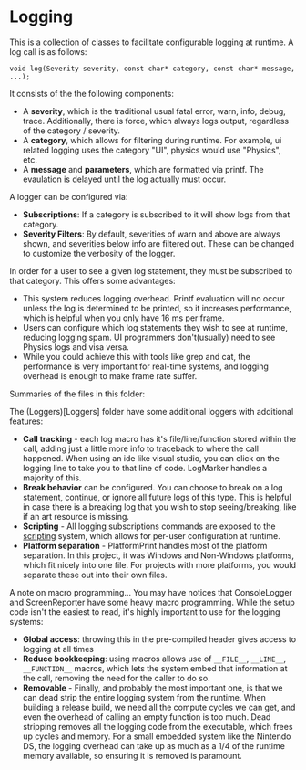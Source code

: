 # Logging

This is a collection of classes to facilitate configurable logging at runtime.  A log call is as follows:
```
void log(Severity severity, const char* category, const char* message, ...);
```

It consists of the the following components:

* A __severity__, which is the traditional usual fatal error, warn, info, debug, trace.  Additionally, there is force, which always logs output, regardless of the category / severity.
* A __category__, which allows for filtering during runtime.  For example, ui related logging uses the category "UI", physics would use "Physics", etc.
* A __message__ and __parameters__, which are formatted via printf.  The evaulation is delayed until the log actually must occur.

A logger can be configured via:

* __Subscriptions__: If a category is subscribed to it will show logs from that category.
* __Severity Filters__: By default, severities of warn and above are always shown, and severities below info are filtered out.  These can be changed to customize the verbosity of the logger.

In order for a user to see a given log statement, they must be subscribed to that category. This offers some advantages:

 * This system reduces logging overhead.  Printf evaluation will no occur unless the log is determined to be printed, so it increases performance, which is helpful when you only have 16 ms per frame.
 * Users can configure which log statements they wish to see at runtime, reducing logging spam.  UI programmers don't(usually) need to see Physics logs and visa versa.
 * While you could achieve this with tools like grep and cat, the performance is very important for real-time systems, and logging overhead is enough to make frame rate suffer.
 
Summaries of the files in this folder:

The (Loggers)[Loggers] folder have some additional loggers with additional features:
 
* __Call tracking__ - each log macro has it's file/line/function stored within the call, adding just a little more info to traceback to where the call happened.  When using an ide like visual studio, you can click on the logging line to take you to that line of code.  LogMarker handles a majority of this.
* __Break behavior__ can be configured.  You can choose to break on a log statement, continue, or ignore all future logs of this type.  This is helpful in case there is a breaking log that you wish to stop seeing/breaking, like if an art resource is missing.
* __Scripting__ - All logging subscriptions commands are exposed to the [scripting](/Scripting) system, which allows for per-user configuration at runtime.
* __Platform separation__ - PlatformPrint handles most of the platform separation.  In this project, it was Windows and Non-Windows platforms, which fit nicely into one file.  For projects with more platforms, you would separate these out into their own files. 

A note on macro programming... You may have notices that ConsoleLogger and ScreenReporter have some heavy macro programming.  While the setup code isn't the easiest to read, it's highly important to use for the logging systems:

* __Global access__: throwing this in the pre-compiled header gives access to logging at all times
* __Reduce bookkeeping__: using macros allows use of ```__FILE__```, ```__LINE__```, ```__FUNCTION__``` macros, which lets the system embed that information at the call, removing the need for the caller to do so.
* __Removable__ - Finally, and probably the most important one, is that we can dead strip the entire logging system from the runtime.  When building a release build, we need all the compute cycles we can get, and even the overhead of calling an empty function is too much.  Dead stripping removes all the logging code from the executable, which frees up cycles and memory.  For a small embedded system like the Nintendo DS, the logging overhead can take up as much as a 1/4 of the runtime memory available, so ensuring it is removed is paramount. 